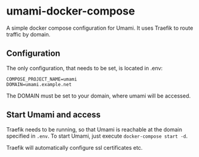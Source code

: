 # umami-docker-compose
A simple docker compose configuration for Umami. It uses Traefik to route traffic by domain. 

## Configuration
The only configuration, that needs to be set, is located in .env:
```
COMPOSE_PROJECT_NAME=umami
DOMAIN=umami.example.net
```
The DOMAIN must be set to your domain, where umami will be accessed.

## Start Umami and access

Traefik needs to be running, so that Umami is reachable at the domain specified in `.env`. To start Umami, just execute `docker-compose start -d`.

Traefik will automatically configure ssl certificates etc.



